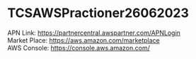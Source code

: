 # TCSAWSPractioner26062023
APN Link: https://partnercentral.awspartner.com/APNLogin<br>
Market Place: https://aws.amazon.com/marketplace<br>
AWS Console: https://console.aws.amazon.com/

